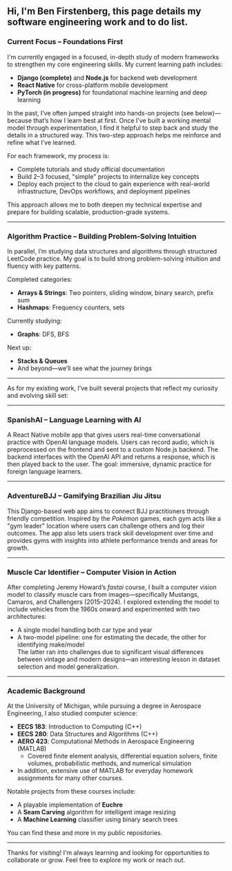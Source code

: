 ##  Hi, I'm Ben Firstenberg, this page details my software engineering work and to do list.

### Current Focus – Foundations First

I'm currently engaged in a focused, in-depth study of modern frameworks to strengthen my core engineering skills. My current learning path includes:

- **Django (complete)** and **Node.js** for backend web development  
- **React Native** for cross-platform mobile development  
- **PyTorch (in progress)** for foundational machine learning and deep learning  

In the past, I’ve often jumped straight into hands-on projects (see below)—because that’s how I learn best at first. Once I’ve built a working mental model through experimentation, I find it helpful to step back and study the details in a structured way. This two-step approach helps me reinforce and refine what I’ve learned.

For each framework, my process is:

- Complete tutorials and study official documentation  
- Build 2–3 focused, "simple" projects to internalize key concepts  
- Deploy each project to the cloud to gain experience with real-world infrastructure, DevOps workflows, and deployment pipelines  

This approach allows me to both deepen my technical expertise and prepare for building scalable, production-grade systems.

---

### Algorithm Practice – Building Problem-Solving Intuition

In parallel, I’m studying data structures and algorithms through structured LeetCode practice. My goal is to build strong problem-solving intuition and fluency with key patterns.

Completed categories:

- **Arrays & Strings**: Two pointers, sliding window, binary search, prefix sum  
- **Hashmaps**: Frequency counters, sets  

Currently studying:

- **Graphs**: DFS, BFS  

Next up:

- **Stacks & Queues**  
- And beyond—we’ll see what the journey brings

---

As for my existing work, I’ve built several projects that reflect my curiosity and evolving skill set:


---

### SpanishAI – Language Learning with AI  
A React Native mobile app that gives users real-time conversational practice with OpenAI language models. Users can record audio, which is preprocessed on the frontend and sent to a custom Node.js backend. The backend interfaces with the OpenAI API and returns a response, which is then played back to the user. The goal: immersive, dynamic practice for foreign language learners.

---

### AdventureBJJ – Gamifying Brazilian Jiu Jitsu  
This Django-based web app aims to connect BJJ practitioners through friendly competition. Inspired by the *Pokémon* games, each gym acts like a "gym leader" location where users can challenge others and log their outcomes. The app also lets users track skill development over time and provides gyms with insights into athlete performance trends and areas for growth.

---

### Muscle Car Identifier – Computer Vision in Action  
After completing Jeremy Howard’s *fastai* course, I built a computer vision model to classify muscle cars from images—specifically Mustangs, Camaros, and Challengers (2015–2024). I explored extending the model to include vehicles from the 1960s onward and experimented with two architectures:
- A single model handling both car type and year  
- A two-model pipeline: one for estimating the decade, the other for identifying make/model  
The latter ran into challenges due to significant visual differences between vintage and modern designs—an interesting lesson in dataset selection and model generalization.

---

### Academic Background  

At the University of Michigan, while pursuing a degree in Aerospace Engineering, I also studied computer science:

- **EECS 183**: Introduction to Computing (C++)  
- **EECS 280**: Data Structures and Algorithms (C++)  
- **AERO 423**: Computational Methods in Aerospace Engineering (MATLAB)  
    - Covered finite element analysis, differential equation solvers, finite volumes, probabilistic methods, and numerical simulation
- In addition, extensive use of MATLAB for everyday homework assignments for many other courses. 

Notable projects from these courses include:
- A playable implementation of **Euchre**
- A **Seam Carving** algorithm for intelligent image resizing  
- A **Machine Learning** classifier using binary search trees

You can find these and more in my public repositories.

---

Thanks for visiting! I'm always learning and looking for opportunities to collaborate or grow. Feel free to explore my work or reach out.
